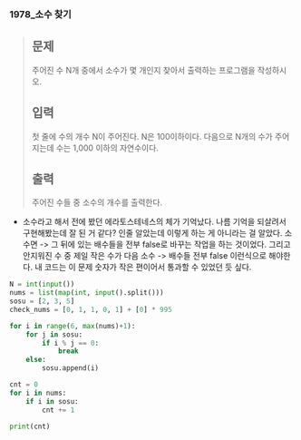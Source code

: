 ### 1978_소수 찾기

> ## 문제
>
> 주어진 수 N개 중에서 소수가 몇 개인지 찾아서 출력하는 프로그램을 작성하시오.
>
> ## 입력
>
> 첫 줄에 수의 개수 N이 주어진다. N은 100이하이다. 다음으로 N개의 수가 주어지는데 수는 1,000 이하의 자연수이다.
>
> ## 출력
>
> 주어진 수들 중 소수의 개수를 출력한다.





- 소수라고 해서 전에 봤던 에라토스테네스의 체가 기억났다. 나름 기억을 되살려서 구현해봤는데 잘 된 거 같다? 인줄 알았는데 이렇게 하는 게 아니라는 걸 알았다. 소수면 -> 그 뒤에 있는 배수들을 전부 false로 바꾸는 작업을 하는 것이었다. 그리고 안지워진 수 중 제일 작은 수가 다음 소수 -> 배수들 전부 false 이런식으로 해야한다. 내 코드는 이 문제 숫자가 작은 편이어서 통과할 수 있었던 듯 싶다.

```python
N = int(input())
nums = list(map(int, input().split()))
sosu = [2, 3, 5]
check_nums = [0, 1, 1, 0, 1] + [0] * 995

for i in range(6, max(nums)+1):
    for j in sosu:
        if i % j == 0:
            break
    else:
        sosu.append(i)

cnt = 0
for i in nums:
    if i in sosu:
        cnt += 1

print(cnt)
```


